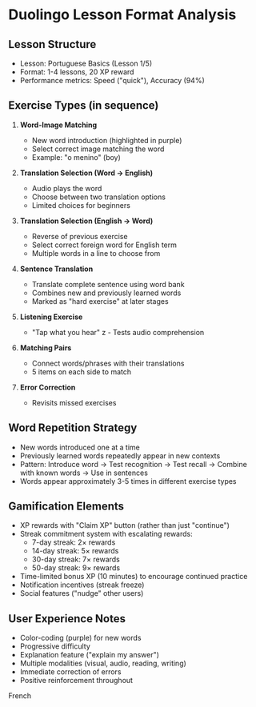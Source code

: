 # Duolingo Lesson Format Analysis

## Lesson Structure
- Lesson: Portuguese Basics (Lesson 1/5)
- Format: 1-4 lessons, 20 XP reward
- Performance metrics: Speed ("quick"), Accuracy (94%)

## Exercise Types (in sequence)

1. **Word-Image Matching**
   - New word introduction (highlighted in purple)
   - Select correct image matching the word
   - Example: "o menino" (boy)

2. **Translation Selection (Word → English)**
   - Audio plays the word
   - Choose between two translation options
   - Limited choices for beginners

3. **Translation Selection (English → Word)**
   - Reverse of previous exercise
   - Select correct foreign word for English term
   - Multiple words in a line to choose from

4. **Sentence Translation**
   - Translate complete sentence using word bank
   - Combines new and previously learned words
   - Marked as "hard exercise" at later stages

5. **Listening Exercise**
   - "Tap what you hear"
    z - Tests audio comprehension

6. **Matching Pairs**
   - Connect words/phrases with their translations
   - 5 items on each side to match

7. **Error Correction**
   - Revisits missed exercises

## Word Repetition Strategy
- New words introduced one at a time
- Previously learned words repeatedly appear in new contexts
- Pattern: Introduce word → Test recognition → Test recall → Combine with known words → Use in sentences
- Words appear approximately 3-5 times in different exercise types

## Gamification Elements
- XP rewards with "Claim XP" button (rather than just "continue")
- Streak commitment system with escalating rewards:
  - 7-day streak: 2× rewards
  - 14-day streak: 5× rewards
  - 30-day streak: 7× rewards
  - 50-day streak: 9× rewards
- Time-limited bonus XP (10 minutes) to encourage continued practice
- Notification incentives (streak freeze)
- Social features ("nudge" other users)

## User Experience Notes
- Color-coding (purple) for new words
- Progressive difficulty
- Explanation feature ("explain my answer")
- Multiple modalities (visual, audio, reading, writing)
- Immediate correction of errors
- Positive reinforcement throughout


French 
